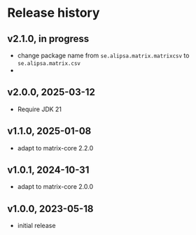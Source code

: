 # Release history

## v2.1.0, in progress
- change package name from `se.alipsa.matrix.matrixcsv` to `se.alipsa.matrix.csv`
- 
## v2.0.0, 2025-03-12
- Require JDK 21

## v1.1.0, 2025-01-08
- adapt to matrix-core 2.2.0

## v1.0.1, 2024-10-31
- adapt to matrix-core 2.0.0

## v1.0.0, 2023-05-18
- initial release